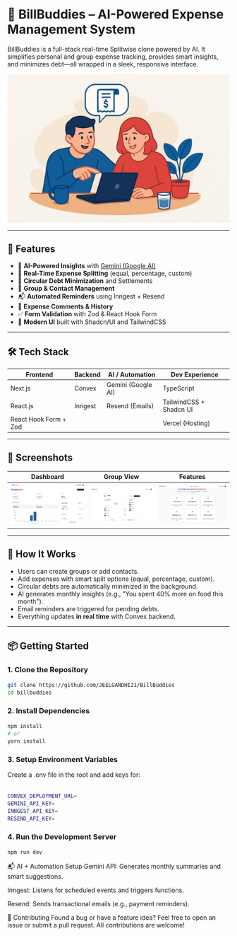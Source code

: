 <!-- This is a [Next.js](https://nextjs.org) project bootstrapped with [`create-next-app`](https://github.com/vercel/next.js/tree/canary/packages/create-next-app).

## Getting Started

First, run the development server:

```bash
npm run dev
# or
yarn dev
# or
pnpm dev
# or
bun dev
```

Open [http://localhost:3000](http://localhost:3000) with your browser to see the results.

You can start editing the page by modifying `app/page.js`. The page auto-updates as you edit the file.

This project uses [`next/font`](https://nextjs.org/docs/app/building-your-application/optimizing/fonts) to automatically optimize and load [Geist](https://vercel.com/font), a new font family for Vercel.

## Learn More

To learn more about Next.js, take a look at the following resources:

- [Next.js Documentation](https://nextjs.org/docs) - learn about Next.js features and API.
- [Learn Next.js](https://nextjs.org/learn) - an interactive Next.js tutorial.

You can check out [the Next.js GitHub repository](https://github.com/vercel/next.js) - your feedback and contributions are welcome!

## Deploy on Vercel

The easiest way to deploy your Next.js app is to use the [Vercel Platform](https://vercel.com/new?utm_medium=default-template&filter=next.js&utm_source=create-next-app&utm_campaign=create-next-app-readme) from the creators of Next.js.

Check out our [Next.js deployment documentation](https://nextjs.org/docs/app/building-your-application/deploying) for more details. -->

# 💸 BillBuddies – AI-Powered Expense Management System

BillBuddies is a full-stack real-time Splitwise clone powered by AI. It simplifies personal and group expense tracking, provides smart insights, and minimizes debt—all wrapped in a sleek, responsive interface.

![BillBuddies Hero Screenshot](./public/hero1.png)

---

## 🚀 Features

- 🧠 **AI-Powered Insights** with [Gemini (Google AI)](https://deepmind.google/technologies/gemini/)
- 🔄 **Real-Time Expense Splitting** (equal, percentage, custom)
- 🧾 **Circular Debt Minimization** and Settlements
- 👥 **Group & Contact Management**
- 📬 **Automated Reminders** using Inngest + Resend
- 💬 **Expense Comments & History**
- ✅ **Form Validation** with Zod & React Hook Form
- 🎨 **Modern UI** built with Shadcn/UI and TailwindCSS

---

## 🛠️ Tech Stack

| Frontend              | Backend | AI / Automation    | Dev Experience          |
| --------------------- | ------- | ------------------ | ----------------------- |
| Next.js               | Convex  | Gemini (Google AI) | TypeScript              |
| React.js              | Inngest | Resend (Emails)    | TailwindCSS + Shadcn UI |
| React Hook Form + Zod |         |                    | Vercel (Hosting)        |

---

## 📸 Screenshots


| Dashboard                      | Group View                 | Features                     |
| ------------------------------ | -------------------------- | ---------------------------- |
| ![Dashboard](./public/ss1.png) | ![Group](./public/ss2.png) | ![Summary](./public/ss3.png) |

---

## 🧠 How It Works

- Users can create groups or add contacts.
- Add expenses with smart split options (equal, percentage, custom).
- Circular debts are automatically minimized in the background.
- AI generates monthly insights (e.g., "You spent 40% more on food this month").
- Email reminders are triggered for pending debts.
- Everything updates **in real time** with Convex backend.

---

## 📦 Getting Started

### 1. Clone the Repository

```bash
git clone https://github.com/JEELGANDHI21/BillBuddies
cd billbuddies
```

### 2. Install Dependencies

```bash
npm install
# or
yarn install
```

### 3. Setup Environment Variables
Create a .env file in the root and add keys for:
```bash

CONVEX_DEPLOYMENT_URL=
GEMINI_API_KEY=
INNGEST_API_KEY=
RESEND_API_KEY=
```

### 4. Run the Development Server

```bash
npm run dev
```

📬 AI + Automation Setup
Gemini API: Generates monthly summaries and smart suggestions.

Inngest: Listens for scheduled events and triggers functions.

Resend: Sends transactional emails (e.g., payment reminders).

🤝 Contributing
Found a bug or have a feature idea?
Feel free to open an issue or submit a pull request. All contributions are welcome!
